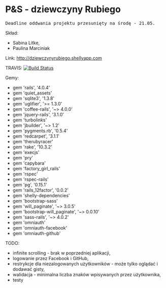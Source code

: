 P&S - dziewczyny Rubiego
=======

<pre>Deadline oddwania projektu przesunięty na środę - 21.05. </pre>

Skład:
- Sabina Litke,
- Paulina Marciniak


Link:
http://dziewczynyrubiego.shellyapp.com


TRAVIS:
[![Build Status](https://travis-ci.org/MPaulina/AplikacjaASI.svg?branch=master)](https://travis-ci.org/MPaulina/AplikacjaASI)

Gemy: 
- gem 'rails', '4.0.4'
- gem 'quiet_assets'
- gem 'sqlite3', '1.3.8'
- gem 'uglifier', '>= 1.3.0'
- gem 'coffee-rails', '~> 4.0.0'
- gem 'jquery-rails', '3.1.0'
- gem 'turbolinks'
- gem 'jbuilder', '~> 1.2'
- gem 'pygments.rb', '0.5.4'
- gem 'redcarpet', '3.1.1'
- gem 'therubyracer'
- gem 'rake', '10.3.2'
- gem 'execjs'
- gem 'pry'
- gem 'capybara'
- gem 'factory_girl_rails'
- gem 'rspec'
- gem 'rspec-rails'
- gem 'pg', '0.15.1'
- gem 'rails_12factor', '0.0.2'
- gem 'shelly-dependencies'
- gem 'bootstrap-sass'
- gem 'will_paginate', '~> 3.0.5'
- gem 'bootstrap-will_paginate', '~> 0.0.10'
- gem 'sass-rails', '~> 4.0.2'
- gem 'omniauth'
- gem 'omniauth-facebook'
- gem 'omniauth-github'


TODO:
- infinite scrolling - brak w poprzedniej aplikacji,
- logowanie przez Facebook i GitHub,
- restrykcje dla niezalogowanych użytkowników - może tylko oglądać i dodawać gisty,
- walidacja - minimalna liczba znaków wpisywanych przez użytkownika,
- testy
